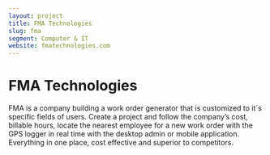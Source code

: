 ```yaml
---
layout: project
title: FMA Technologies
slug: fma
segment: Computer & IT
website: fmatechnologies.com
---
```


# FMA Technologies

FMA is a company building a work order generator that is customized to it´s specific fields of users. Create a project and follow the company’s cost, billable hours, locate the nearest employee for a new work order with the GPS logger in real time with the desktop admin or mobile application. Everything in one place, cost effective and superior to competitors.
